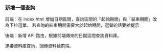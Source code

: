 ### 新增一個查詢


前端：在 index.html 增加日期區間，查詢區間的「起始期間」與「結束期間」改為下拉選單。
     若查詢的結束期間需要大於起始期間，選錯的話要給提示

後端：新增 API 路由，根據前端傳來的日期區間查詢資料庫。

連接資料庫查詢，回傳資料給前端。

